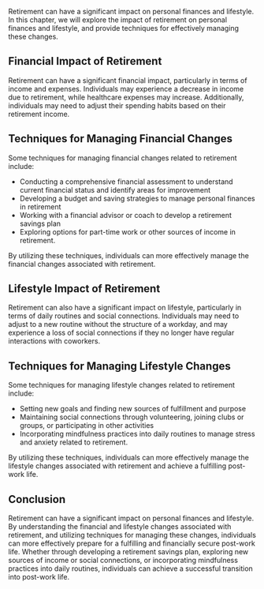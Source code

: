 
Retirement can have a significant impact on personal finances and lifestyle. In this chapter, we will explore the impact of retirement on personal finances and lifestyle, and provide techniques for effectively managing these changes.

Financial Impact of Retirement
------------------------------

Retirement can have a significant financial impact, particularly in terms of income and expenses. Individuals may experience a decrease in income due to retirement, while healthcare expenses may increase. Additionally, individuals may need to adjust their spending habits based on their retirement income.

Techniques for Managing Financial Changes
-----------------------------------------

Some techniques for managing financial changes related to retirement include:

* Conducting a comprehensive financial assessment to understand current financial status and identify areas for improvement
* Developing a budget and saving strategies to manage personal finances in retirement
* Working with a financial advisor or coach to develop a retirement savings plan
* Exploring options for part-time work or other sources of income in retirement.

By utilizing these techniques, individuals can more effectively manage the financial changes associated with retirement.

Lifestyle Impact of Retirement
------------------------------

Retirement can also have a significant impact on lifestyle, particularly in terms of daily routines and social connections. Individuals may need to adjust to a new routine without the structure of a workday, and may experience a loss of social connections if they no longer have regular interactions with coworkers.

Techniques for Managing Lifestyle Changes
-----------------------------------------

Some techniques for managing lifestyle changes related to retirement include:

* Setting new goals and finding new sources of fulfillment and purpose
* Maintaining social connections through volunteering, joining clubs or groups, or participating in other activities
* Incorporating mindfulness practices into daily routines to manage stress and anxiety related to retirement.

By utilizing these techniques, individuals can more effectively manage the lifestyle changes associated with retirement and achieve a fulfilling post-work life.

Conclusion
----------

Retirement can have a significant impact on personal finances and lifestyle. By understanding the financial and lifestyle changes associated with retirement, and utilizing techniques for managing these changes, individuals can more effectively prepare for a fulfilling and financially secure post-work life. Whether through developing a retirement savings plan, exploring new sources of income or social connections, or incorporating mindfulness practices into daily routines, individuals can achieve a successful transition into post-work life.
